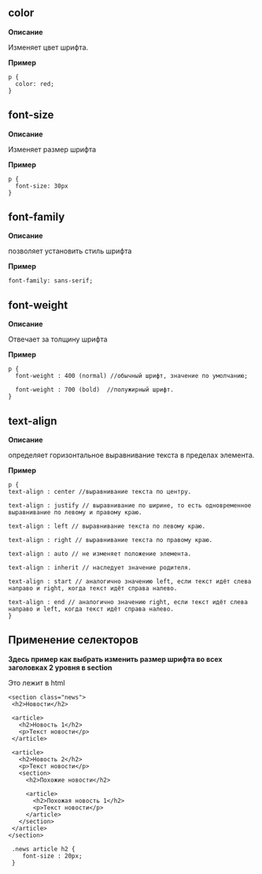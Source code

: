 ## color
**Описание**

Изменяет цвет шрифта.

**Пример**
```
p {
  color: red;
}
```
## font-size 
**Описание**

Изменяет размер шрифта

**Пример**

```
p {
  font-size: 30px
}
```

## font-family
**Описание**

позволяет установить стиль шрифта 

**Пример**

```font-family: sans-serif;```

## font-weight
**Описание**

Отвечает за толщину шрифта

**Пример**
```
p {
  font-weight : 400 (normal) //обычный шрифт, значение по умолчанию;

  font-weight : 700 (bold)  //полужирный шрифт.
}
```
## text-align 
**Описание**

определяет горизонтальное выравнивание текста в пределах элемента.

**Пример**
```
p {
text-align : center //выравнивание текста по центру.

text-align : justify // выравнивание по ширине, то есть одновременное выравнивание по левому и правому краю.

text-align : left // выравнивание текста по левому краю.

text-align : right // выравнивание текста по правому краю.

text-align : auto // не изменяет положение элемента.

text-align : inherit // наследует значение родителя.

text-align : start // аналогично значению left, если текст идёт слева направо и right, когда текст идёт справа налево.

text-align : end // аналогично значению right, если текст идёт слева направо и left, когда текст идёт справа налево.
}
```

## Применение селекторов
 **Здесь пример как выбрать изменить размер шрифта во всех заголовках 2 уровня в section**
 
 Это лежит в html

 ```
 <section class="news">
  <h2>Новости</h2>

  <article>
    <h2>Новость 1</h2>
    <p>Текст новости</p>
  </article>

  <article>
    <h2>Новость 2</h2>
    <p>Текст новости</p>
    <section>
      <h2>Похожие новости</h2>

      <article>
        <h2>Похожая новость 1</h2>
        <p>Текст новости</p>
      </article>
    </section>
  </article>
</section>
```

```
 .news article h2 {
    font-size : 20px;
 }
 ```